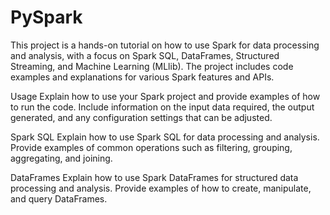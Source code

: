 # PySpark
This project is a hands-on tutorial on how to use Spark for data processing and analysis, with a focus on Spark SQL, DataFrames, Structured Streaming, and Machine Learning (MLlib). The project includes code examples and explanations for various Spark features and APIs.

Usage
Explain how to use your Spark project and provide examples of how to run the code. Include information on the input data required, the output generated, and any configuration settings that can be adjusted.

Spark SQL
Explain how to use Spark SQL for data processing and analysis. Provide examples of common operations such as filtering, grouping, aggregating, and joining.

DataFrames
Explain how to use Spark DataFrames for structured data processing and analysis. Provide examples of how to create, manipulate, and query DataFrames.
